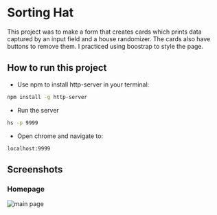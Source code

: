 # Sorting Hat

This project was to make a form that creates cards which prints data captured by an input field and a house randomizer. The cards also have buttons to remove them. I practiced using boostrap to style the page.

## How to run this project
* Use npm to install http-server in your terminal:
```sh
npm install -g http-server
```
* Run the server
```sh
hs -p 9999
```
* Open chrome and navigate to:
```
localhost:9999
```

## Screenshots

### Homepage
![main page](styling/sorting.png)